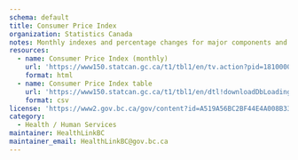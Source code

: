 ```yaml
---
schema: default
title: Consumer Price Index
organization: Statistics Canada
notes: Monthly indexes and percentage changes for major components and special aggregates of the Consumer Price Index (CPI), not seasonally adjusted, for Canada
resources:
  - name: Consumer Price Index (monthly)
    url: 'https://www150.statcan.gc.ca/t1/tbl1/en/tv.action?pid=1810000413'
    format: html
  - name: Consumer Price Index table
    url: 'https://www150.statcan.gc.ca/t1/tbl1/en/dtl!downloadDbLoadingData-nonTraduit.action?pid=1810000413&latestN=1&startDate=&endDate=&csvLocale=en&selectedMembers=%5B%5B2%5D%2C%5B2%2C275%2C276%2C277%2C281%2C284%2C285%2C286%2C287%2C288%2C289%2C290%2C293%2C294%2C302%2C312%2C370%5D%5D&checkedLevels=1D2'
    format: csv
license: 'https://www2.gov.bc.ca/gov/content?id=A519A56BC2BF44E4A008B33FCF527F61'
category:
  - Health / Human Services
maintainer: HealthLinkBC
maintainer_email: HealthLinkBC@gov.bc.ca
---
```

